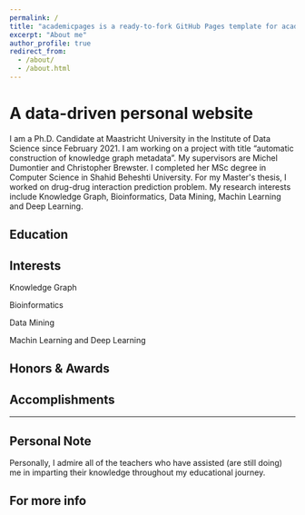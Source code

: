 ```yaml
---
permalink: /
title: "academicpages is a ready-to-fork GitHub Pages template for academic personal websites"
excerpt: "About me"
author_profile: true
redirect_from: 
  - /about/
  - /about.html
---
```




A data-driven personal website
======

I am a Ph.D. Candidate at Maastricht University in the Institute of Data Science since February 2021. I am working on a project with title “automatic construction of knowledge graph metadata”. My supervisors are Michel Dumontier and Christopher Brewster. I completed her MSc degree in Computer Science in Shahid Beheshti University. For my Master's thesis, I worked on drug-drug interaction prediction problem. My research interests include Knowledge Graph, Bioinformatics, Data Mining, Machin Learning and Deep Learning.


**Education**
------


**Interests**
------

Knowledge Graph

 Bioinformatics

 Data Mining

Machin Learning and Deep Learning


**Honors & Awards**
------




Accomplishments 
------



------

## Personal Note

Personally, I admire all of the teachers who have assisted (are still doing) me in imparting their knowledge throughout my educational journey.

## For more info
